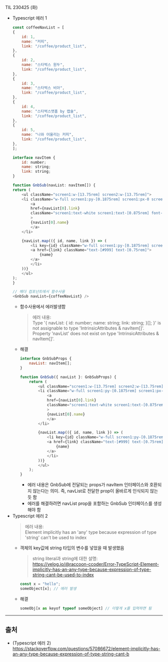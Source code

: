TIL 230425 (화)
- Typescript 에러 1
    ```javascript
    const coffeeNavList = [
    {
        id: 1,
        name: "커피",
        link: "/coffee/product_list",
    },
    {
        id: 2,
        name: "스타벅스 원두",
        link: "/coffee/product_list",
    },
    {
        id: 3,
        name: "스타벅스 비아",
        link: "/coffee/product_list",
    },
    {
        id: 4,
        name: "스타벅스앳홈 by 캡슐",
        link: "/coffee/product_list",
    },
    {
        id: 5,
        name: "나와 어울리는 커피",
        link: "/coffee/product_list",
    },
    ];

    interface navItem {
        id: number;
        name: string;
        link: string;
    }

    function GnbSub(navList: navItem[]) {
    return (
        <ul className="screen1:w-[13.75rem] screen2:w-[13.75rem]">
        <li className="w-full screen1:py-[0.1875rem] screen1:px-0 screen1:pb-3">
            <a
            href={navList[0].link}
            className="screen1:text-white screen1:text-[0.875rem] font-normal"
            >
            {navList[0].name}
            </a>
        </li>

        {navList.map(({ id, name, link }) => (
            <li key={id} className="w-full screen1:py-[0.1875rem] screen1:px-0">
            <a href={link} className="text-[#999] text-[0.75rem]">
                {name}
            </a>
            </li>
        ))}
        </ul>
    );
    }

    // 헤더 컴포넌트에서 함수사용
    <GnbSub navList={coffeeNavList} />
    ```
     - 함수사용에서 에러발생함
        > 에러 내용:   
        Type '{ navList: { id: number; name: string; link: string; }[]; }' is not assignable to type 'IntrinsicAttributes & navItem[]'.
  Property 'navList' does not exist on type 'IntrinsicAttributes & navItem[]'.
    - 해결
        ```javascript
        interface GnbSubProps {
            navList: navItem[];
        }

        function GnbSub({ navList }: GnbSubProps) {
            return (
                <ul className="screen1:w-[13.75rem] screen2:w-[13.75rem]">
                <li className="w-full screen1:py-[0.1875rem] screen1:px-0 screen1:pb-3">
                    <a
                    href={navList[0].link}
                    className="screen1:text-white screen1:text-[0.875rem] font-normal"
                    >
                    {navList[0].name}
                    </a>
                </li>

                {navList.map(({ id, name, link }) => (
                    <li key={id} className="w-full screen1:py-[0.1875rem] screen1:px-0">
                    <a href={link} className="text-[#999] text-[0.75rem]">
                        {name}
                    </a>
                    </li>
                ))}
                </ul>
            );
        }
        ```
        - 에러 내용은 GnbSub에 전달되는 props가 navItem 인터페이스와 호환되지 않는다는 의미. 즉, navList로 전달한 prop이 올바르게 인식되지 않는 듯 함
        -  에러를 해결하려면 navList prop을 포함하는 GnbSub 인터페이스를 생성해야 함
- Typescript 에러 2
    > 에러 내용:    
    Element implicitly has an 'any' type because expression of type 'string' can't be used to index
    - 객체의 key값에 string 타입의 변수를 넣었을 때 발생했음
        > string literal과 string에 대한 설명:   
        https://velog.io/@raccoon-ccoder/Error-TypeScript-Element-implicitly-has-an-any-type-because-expression-of-type-string-cant-be-used-to-index
        ```javascript
        const x = "hello";
        someObject[x]; // 에러 발생
        ```
    - 해결
        ```javascript
        someObj[x as keyof typeof someObject] // 이렇게 x를 입력하면 됨
        ```
---
## 출처
- (Typescript 에러 2) https://stackoverflow.com/questions/57086672/element-implicitly-has-an-any-type-because-expression-of-type-string-cant-b